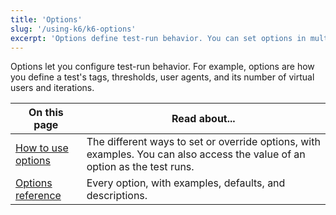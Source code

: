 ```yaml
---
title: 'Options'
slug: '/using-k6/k6-options'
excerpt: 'Options define test-run behavior. You can set options in multiple locations. Examples for how to use options, and a complete reference.'
---
```


Options let you configure test-run behavior.
For example, options are how you define a test's tags, thresholds, user agents, and its number of virtual users and iterations.

| On this page                     | Read about...                                                                           |
|----------------------------------|--------------------------------------------------------------------------------------------------|
| [How to use options](/using-k6/k6-options/how-to)   | The different ways to set or override options, with examples. You can also access the value of an option as the test runs. |
| [Options reference](/using-k6/k6-options/reference) | Every option, with examples, defaults, and descriptions.                                         |